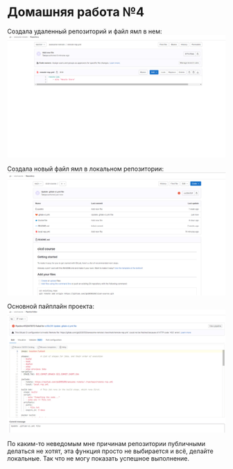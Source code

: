 # Домашняя работа №4

Создала удаленный репозиторий и файл ямл в нем:
![](4.jpg)

Создала новый файл ямл в локальном репозитории:
![](3.jpg)

Основной пайплайн проекта:
![](2.jpg)

По каким-то неведомым мне причинам репозитории публичными делаться не хотят, эта функция просто не выбирается и всё, делайте локальные. Так что не могу показать успешное выполнение.
